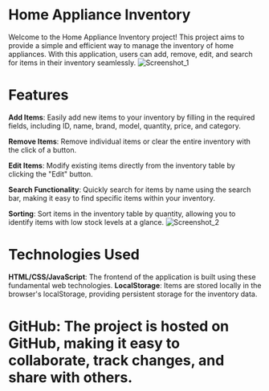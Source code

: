 # Home Appliance Inventory
Welcome to the Home Appliance Inventory project! This project aims to provide a simple and efficient way to manage the inventory of home appliances. With this application, users can add, remove, edit, and search for items in their inventory seamlessly.
![Screenshot_1](https://github.com/kikolaranjeira/Home-Appliance-Inventory---LocalStorage.js/assets/150380154/c125d060-46c9-47da-abca-c614e9f332a4)

# Features
**Add Items**: Easily add new items to your inventory by filling in the required fields, including ID, name, brand, model, quantity, price, and category.

**Remove Items**: Remove individual items or clear the entire inventory with the click of a button.

**Edit Items**: Modify existing items directly from the inventory table by clicking the "Edit" button.

**Search Functionality**: Quickly search for items by name using the search bar, making it easy to find specific items within your inventory.

**Sorting**: Sort items in the inventory table by quantity, allowing you to identify items with low stock levels at a glance.
![Screenshot_2](https://github.com/kikolaranjeira/Home-Appliance-Inventory---LocalStorage.js/assets/150380154/98ad5a3d-4f3c-403a-92f9-f5693e778f9f)

# Technologies Used
**HTML/CSS/JavaScript**: The frontend of the application is built using these fundamental web technologies.
**LocalStorage**: Items are stored locally in the browser's localStorage, providing persistent storage for the inventory data.

# GitHub: The project is hosted on GitHub, making it easy to collaborate, track changes, and share with others.
